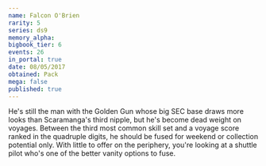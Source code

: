```yaml
---
name: Falcon O'Brien
rarity: 5
series: ds9
memory_alpha:
bigbook_tier: 6
events: 26
in_portal: true
date: 08/05/2017
obtained: Pack
mega: false
published: true
---
```


He's still the man with the Golden Gun whose big SEC base draws more looks than Scaramanga's third nipple, but he's become dead weight on voyages. Between the third most common skill set and a voyage score ranked in the quadruple digits, he should be fused for weekend or collection potential only. With little to offer on the periphery, you're looking at a shuttle pilot who's one of the better vanity options to fuse.
